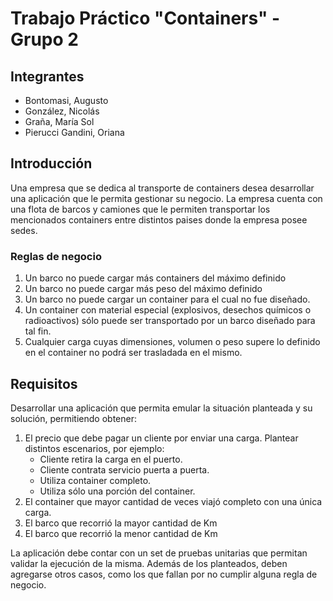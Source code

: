 # Trabajo Práctico "Containers"  - Grupo 2

## Integrantes

- Bontomasi, Augusto
- González, Nicolás
- Graña, María Sol
- Pierucci Gandini, Oriana

## Introducción

Una empresa que se dedica al transporte de containers desea desarrollar una aplicación que le permita gestionar su negocio. La empresa cuenta con una flota de barcos y camiones que le permiten transportar los mencionados containers entre distintos paises donde la empresa posee sedes.

### Reglas de negocio

1. Un barco no puede cargar más containers del máximo definido
2. Un barco no puede cargar más peso del máximo definido
3. Un barco no puede cargar un container para el cual no fue diseñado.
4. Un container con material especial (explosivos, desechos químicos o radioactivos) sólo puede ser transportado por un barco diseñado para tal fin.
5. Cualquier carga cuyas dimensiones, volumen o peso supere lo definido en el container no podrá ser trasladada en el mismo.

## Requisitos

Desarrollar una aplicación que permita emular la situación planteada y su solución, permitiendo obtener:

1. El precio que debe pagar un cliente por enviar una carga. Plantear distintos escenarios, por ejemplo:
    - Cliente retira la carga en el puerto.
    - Cliente contrata servicio puerta a puerta.
    - Utiliza container completo.
    - Utiliza sólo una porción del container.
2. El container que mayor cantidad de veces viajó completo con una única carga.
3. El barco que recorrió la mayor cantidad de Km
4. El barco que recorrió la menor cantidad de Km

La aplicación debe contar con un set de pruebas unitarias que permitan validar la ejecución de la misma.
Además de los planteados, deben agregarse otros casos, como los que fallan por no cumplir alguna regla de negocio.
